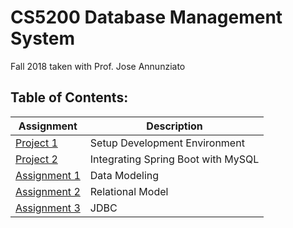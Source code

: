 # CS5200 Database Management System   
Fall 2018 taken with Prof. Jose Annunziato

## Table of Contents:
|Assignment                   |Description                          |
|-----------------------------|-------------------------------------|
|[Project 1][1]               |Setup Development Environment        |
|[Project 2][3]               |Integrating Spring Boot with MySQL   |
|[Assignment 1][2]            |Data Modeling                        |
|[Assignment 2][4]            |Relational Model                     |
|[Assignment 3][5]            |JDBC                                 |

[1]: https://github.com/tjyiiuan/Graduate-Courses/tree/master/CS5200-Database-Management-System/Project-1
[2]: https://github.com/tjyiiuan/Graduate-Courses/tree/master/CS5200-Database-Management-System/Assignment-1
[3]: https://github.com/tjyiiuan/Graduate-Courses/tree/master/CS5200-Database-Management-System/Project-2
[4]: https://github.com/tjyiiuan/Graduate-Courses/tree/master/CS5200-Database-Management-System/Assignment-2
[5]: https://github.com/tjyiiuan/Graduate-Courses/tree/master/CS5200-Database-Management-System/Assignment-3
